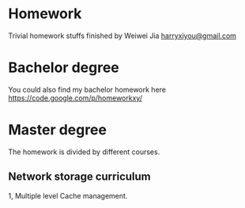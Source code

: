 Homework
========

Trivial homework stuffs finished by Weiwei Jia <harryxiyou@gmail.com>

Bachelor degree
===============

You could also find my bachelor homework here
https://code.google.com/p/homeworkxy/

Master degree
=============
The homework is divided by different courses.

Network storage curriculum
--------------------------
1, Multiple level Cache management.
